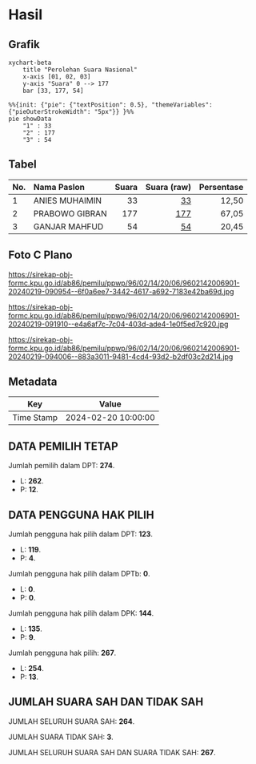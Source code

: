 # Hasil

## Grafik

```mermaid
xychart-beta
    title "Perolehan Suara Nasional"
    x-axis [01, 02, 03]
    y-axis "Suara" 0 --> 177
    bar [33, 177, 54]
```

```mermaid
%%{init: {"pie": {"textPosition": 0.5}, "themeVariables": {"pieOuterStrokeWidth": "5px"}} }%%
pie showData
    "1" : 33
    "2" : 177
    "3" : 54
```

## Tabel

| No. | Nama Paslon    | Suara | Suara (raw) | Persentase |
|:--- |:-------------- | -----:| -----------:| ----------:|
| 1   | ANIES MUHAIMIN | 33    | [33][p-1]   | 12,50      |
| 2   | PRABOWO GIBRAN | 177   | [177][p-2]  | 67,05      |
| 3   | GANJAR MAHFUD  | 54    | [54][p-3]   | 20,45      |


[p-1]: https://github.com/gigit-pemilu/pemilu-2024/blob/main/pilpres/hitung-suara/sub/96-papua-barat-daya/sub/02-sorong-selatan/sub/14-kais/sub/2006-sumano/sub/901-tps/sub/paslon-1.txt
[p-2]: https://github.com/gigit-pemilu/pemilu-2024/blob/main/pilpres/hitung-suara/sub/96-papua-barat-daya/sub/02-sorong-selatan/sub/14-kais/sub/2006-sumano/sub/901-tps/sub/paslon-2.txt
[p-3]: https://github.com/gigit-pemilu/pemilu-2024/blob/main/pilpres/hitung-suara/sub/96-papua-barat-daya/sub/02-sorong-selatan/sub/14-kais/sub/2006-sumano/sub/901-tps/sub/paslon-3.txt

## Foto C Plano

https://sirekap-obj-formc.kpu.go.id/ab86/pemilu/ppwp/96/02/14/20/06/9602142006901-20240219-090954--6f0a6ee7-3442-4617-a692-7183e42ba69d.jpg

https://sirekap-obj-formc.kpu.go.id/ab86/pemilu/ppwp/96/02/14/20/06/9602142006901-20240219-091910--e4a6af7c-7c04-403d-ade4-1e0f5ed7c920.jpg

https://sirekap-obj-formc.kpu.go.id/ab86/pemilu/ppwp/96/02/14/20/06/9602142006901-20240219-094006--883a3011-9481-4cd4-93d2-b2df03c2d214.jpg


## Metadata

| Key        | Value               |
| ---------- | ------------------- |
| Time Stamp | 2024-02-20 10:00:00 |


## DATA PEMILIH TETAP

Jumlah pemilih dalam DPT: **274**.
 * L: **262**.
 * P: **12**.

## DATA PENGGUNA HAK PILIH

Jumlah pengguna hak pilih dalam DPT: **123**.
 * L: **119**.
 * P: **4**.

Jumlah pengguna hak pilih dalam DPTb: **0**.
 * L: **0**.
 * P: **0**.

Jumlah pengguna hak pilih dalam DPK: **144**.
 * L: **135**.
 * P: **9**.

Jumlah pengguna hak pilih: **267**.
 * L: **254**.
 * P: **13**.

## JUMLAH SUARA SAH DAN TIDAK SAH

JUMLAH SELURUH SUARA SAH: **264**.

JUMLAH SUARA TIDAK SAH: **3**.

JUMLAH SELURUH SUARA SAH DAN SUARA TIDAK SAH: **267**.



